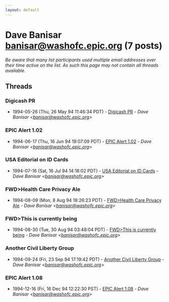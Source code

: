 ```yaml
---
layout: default
---
```


# Dave Banisar <banisar@washofc.epic.org> (7 posts)

_Be aware that many list participants used multiple email addresses over their time active on the list. As such this page may not contain all threads available._

## Threads

### Digicash PR
+ 1994-05-26 (Thu, 26 May 94 11:46:34 PDT) - [Digicash PR](/archive/1994/05/49634de62b1fa702a0c84fe4c32d1694071a1f714a5aff04558cca41702cd28f) - _Dave Banisar \<banisar@washofc.epic.org\>_

### EPIC Alert 1.02
+ 1994-06-17 (Thu, 16 Jun 94 19:07:09 PDT) - [EPIC Alert 1.02](/archive/1994/06/81a20aafe71eea383789b16a74dc6f2afe4492e552dc5676a477317ecf215f92) - _Dave Banisar \<banisar@washofc.epic.org\>_

### USA Editorial on ID Cards
+ 1994-07-16 (Sat, 16 Jul 94 14:18:02 PDT) - [USA Editorial on ID Cards](/archive/1994/07/3d9d55e3f9325428d0bc579dfff8263ca861013eaf47092513c723124ed8f21f) - _Dave Banisar \<banisar@washofc.epic.org\>_

### FWD>Health Care Privacy Ale
+ 1994-08-09 (Mon, 8 Aug 94 18:26:23 PDT) - [FWD>Health Care Privacy Ale](/archive/1994/08/69f7faa11c86f0d4e2921a35482b37c67d118c11b830699a6d97ef06fca82d15) - _Dave Banisar \<banisar@washofc.epic.org\>_

### FWD>This is currently being
+ 1994-08-30 (Tue, 30 Aug 94 03:48:04 PDT) - [FWD>This is currently being](/archive/1994/08/df00af4ea807f3ff0fcc12d8ff066250d41f25c826a2c4b73dec68e1c3ead2dc) - _Dave Banisar \<banisar@washofc.epic.org\>_

### Another Civil Liberty Group
+ 1994-09-24 (Fri, 23 Sep 94 17:19:42 PDT) - [Another Civil Liberty Group](/archive/1994/09/8a2aaf6ea6cb7b67bbdf012638f6937119f8b9d93c298abe82c8d64476e53c8f) - _Dave Banisar \<banisar@washofc.epic.org\>_

### EPIC Alert 1.08
+ 1994-12-16 (Fri, 16 Dec 94 12:22:30 PST) - [EPIC Alert 1.08](/archive/1994/12/5240792e3e8573a6f156a00e8229a389eb44fad738ec97fbc0277a980fbdbcbc) - _Dave Banisar \<banisar@washofc.epic.org\>_

